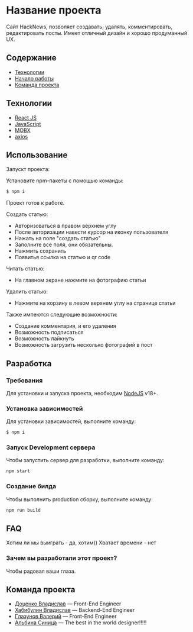 # Название проекта
Сайт HackNews, позволяет создавать, удалять, комментировать, редактировать посты. Имеет отличный дизайн и хорошо продуманный UX.


## Содержание
- [Технологии](#технологии)
- [Начало работы](#начало-работы)
- [Команда проекта](#команда-проекта)

## Технологии
- [React JS](https://www.gatsbyjs.com/)
- [JavaScript](https://www.javascript.com)
- [MOBX](https://mobx.js.org)
- [axios](https://axios-http.com)

## Использование
Запускт проекта:

Установите npm-пакеты с помощью команды:
```sh
$ npm i
```

Проект готов к работе.

Создать статью:
- Авторизоваться в правом верхнем углу
- После авторизации навести курсор на иконку пользователя
- Нажать на поле "создать статью"
- Заполните все поля, они обязательны.
- Нажмить сохранить
- Появитья ссылка на статью и qr code

Читать статью:
- На главном экране нажмите на фотографию статьи

Удалить статью:
- Нажмите на корзину в левом верхнем углу на странице статьи

Также импеются следующие возможности:
- Создание комментария, и его удаления
- Возможность подписаться
- Возможность лайкнуть
- Возможность загрузить несколько фотографий в пост


## Разработка

### Требования
Для установки и запуска проекта, необходим [NodeJS](https://nodejs.org/) v18+.

### Установка зависимостей
Для установки зависимостей, выполните команду:
```sh
$ npm i
```

### Запуск Development сервера
Чтобы запустить сервер для разработки, выполните команду:
```sh
npm start
```

### Создание билда
Чтобы выполнить production сборку, выполните команду: 
```sh
npm run build
```

## FAQ 
Хотим ли мы выиграть - да, хотим))
Хватает времени - нет

### Зачем вы разработали этот проект?
Чтобы радовал ваши глаза.

## Команда проекта
- [Доценко Владислав](https://t.me/nice_evolution_joke) — Front-End Engineer
- [Хабибулин Владислав](https://t.me/vladislavkhabibulin) — Backend-End Engineer
- [Глазунов Валерий](https://t.me/Valerooonn1532) — Front-End Engineer
- [Альбина Синица](https://t.me/ssi_nichka) — The best in the world designer!!!!!
